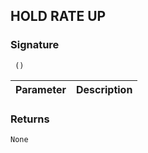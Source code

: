 ## HOLD RATE UP


### Signature

` ()`


| Parameter | Description |
| --- | --- |


### Returns

`None`